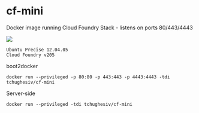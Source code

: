 # cf-mini
Docker image running Cloud Foundry Stack - listens on ports 80/443/4443

[![](https://badge.imagelayers.io/tchughesiv/cf-mini.svg)](https://imagelayers.io/?images=tchughesiv/cf-mini:latest 'Get your own badge on imagelayers.io')

    Ubuntu Precise 12.04.05
    Cloud Foundry v205

boot2docker
```
docker run --privileged -p 80:80 -p 443:443 -p 4443:4443 -tdi tchughesiv/cf-mini
```

Server-side
```
docker run --privileged -tdi tchughesiv/cf-mini
```

